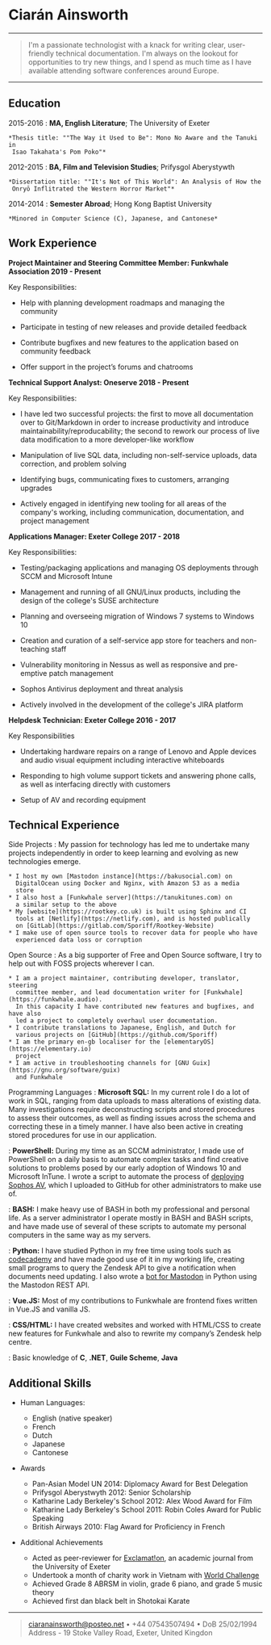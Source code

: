 Ciarán Ainsworth
============

----

>  I'm a passionate technologist with a knack
>  for writing clear, user-friendly technical documentation.
>  I'm always on the lookout for opportunities to try new
>  things, and I spend as much time as I have available
>  attending software conferences around Europe.

----

Education
---------

2015-2016
:   **MA, English Literature**; The University of Exeter

    *Thesis title: ""The Way it Used to Be": Mono No Aware and the Tanuki in
     Isao Takahata's Pom Poko"*

2012-2015
:   **BA, Film and Television Studies**; Prifysgol Aberystywth

    *Dissertation title: ""It's Not of This World": An Analysis of How the
     Onryō Inflitrated the Western Horror Market"*

2014-2014
:   **Semester Abroad**; Hong Kong Baptist University

    *Minored in Computer Science (C), Japanese, and Cantonese*

Work Experience
----------

**Project Maintainer and Steering Committee Member: Funkwhale Association 2019 - Present**

Key Responsibilities:

* Help with planning development roadmaps and managing the community

* Participate in testing of new releases and provide detailed feedback

* Contribute bugfixes and new features to the application based on community feedback

* Offer support in the project’s forums and chatrooms

**Technical Support Analyst: Oneserve 2018 - Present**

Key Responsibilities:

* I have led two successful projects: the first to move all documentation over
  to Git/Markdown in order to increase productivity and introduce maintainability/reproducability;
  the second to rework our process of live data modification to a more developer-like
  workflow

* Manipulation of live SQL data, including non-self-service
  uploads, data correction, and problem solving

* Identifying bugs, communicating fixes to customers,
  arranging upgrades

* Actively engaged in identifying new tooling for all areas of the company's
  working, including communication, documentation, and project management

**Applications Manager: Exeter College 2017 - 2018**

Key Responsibilities:

* Testing/packaging applications and managing OS
  deployments through SCCM and Microsoft Intune

* Management and running of all GNU/Linux
  products, including the design of the college's SUSE architecture

* Planning and overseeing migration of Windows 7
  systems to Windows 10

* Creation and curation of a self-service app
  store for teachers and non-teaching staff

* Vulnerability monitoring in Nessus as well as
  responsive and pre-emptive patch management

* Sophos Antivirus deployment and threat analysis

* Actively involved in the development of the college's JIRA platform

**Helpdesk Technician: Exeter College 2016 - 2017**

Key Responsibilities

* Undertaking hardware repairs on a range of Lenovo and Apple
  devices and audio visual equipment including interactive whiteboards

* Responding to high volume support tickets and answering phone
  calls, as well as interfacing directly with customers

* Setup of AV and recording equipment

Technical Experience
--------------------

Side Projects
:   My passion for technology has led me to undertake many projects independently
    in order to keep learning and evolving as new technologies emerge.

    * I host my own [Mastodon instance](https://bakusocial.com) on
      DigitalOcean using Docker and Nginx, with Amazon S3 as a media
      store
    * I also host a [Funkwhale server](https://tanukitunes.com) on
      a similar setup to the above
    * My [website](https://rootkey.co.uk) is built using Sphinx and CI
      tools at [Netlify](https://netlify.com), and is hosted publically
      on [GitLab](https://gitlab.com/Sporiff/Rootkey-Website)
    * I make use of open source tools to recover data for people who have
      experienced data loss or corruption

Open Source
:   As a big supporter of Free and Open Source software, I try to help
    out with FOSS projects wherever I can.

    * I am a project maintainer, contributing developer, translator, steering
      committee member, and lead documentation writer for [Funkwhale](https://funkwhale.audio).
      In this capacity I have contributed new features and bugfixes, and have also
      led a project to completely overhaul user documentation.
    * I contribute translations to Japanese, English, and Dutch for
      various projects on [GitHub](https://github.com/Sporiff)
    * I am the primary en-gb localiser for the [elementaryOS](https://elementary.io)
      project
    * I am active in troubleshooting channels for [GNU Guix](https://gnu.org/software/guix)
      and Funkwhale

Programming Languages
:   **Microsoft SQL:** In my current role I do a lot of work in SQL,
    ranging from data uploads to mass alterations of existing data.
    Many investigations require deconstructing scripts and stored procedures
    to assess their outcomes, as well as finding issues across the schema
    and correcting these in a timely manner. I have also been active in creating
    stored procedures for use in our application.

:   **PowerShell:** During my time as an SCCM administrator, I made use
    of PowerShell on a daily basis to automate complex tasks and find
    creative solutions to problems posed by our early adoption of Windows
    10 and Microsoft InTune. I wrote a script to automate the process of
    [deploying Sophos AV](https://gitlab.com/Sporiff/Sophos-Install),
    which I uploaded to GitHub for other administrators to make use of.

:   **BASH:** I make heavy use of BASH in both my professional and personal
    life. As a server administrator I operate mostly in BASH and BASH scripts,
    and have made use of several of these scripts to automate my personal
    computers in the same way as my servers.

:   **Python:** I have studied Python in my free time using tools such as
    [codecademy](https://codecademy.com) and have made good use of it in my working life,
    creating small programs to query the Zendesk API to give a notification when
    documents need updating. I also wrote a [bot for Mastodon](https://gitlab.com/Sporiff/tsukumogami)
    in Python using the Mastodon REST API.

:   **Vue.JS:** Most of my contributions to Funkwhale are frontend fixes
    written in Vue.JS and vanilla JS.

:   **CSS/HTML:** I have created websites and worked with HTML/CSS to
    create new features for Funkwhale and also to rewrite my company’s
    Zendesk help centre.

:   Basic knowledge of **C**, **.NET**, **Guile Scheme**, **Java**

[ref]: https://gitlab.com/Sporiff

Additional Skills
----------------------------------------

* Human Languages:

     * English (native speaker)
     * French
     * Dutch
     * Japanese
     * Cantonese

* Awards

     * Pan-Asian Model UN 2014: Diplomacy Award for Best Delegation
     * Prifysgol Aberystwyth 2012: Senior Scholarship
     * Katharine Lady Berkeley's School 2012: Alex Wood Award for Film
     * Katharine Lady Berkeley's School 2011: Robin Coles Award for Public Speaking
     * British Airways 2010: Flag Award for Proficiency in French

* Additional Achievements

     * Acted as peer-reviewer for [Exclamat!on](https://humanities.exeter.ac.uk/english/research/publications/exclamation),
       an academic journal from the University of Exeter
     * Undertook a month of charity work in Vietnam with [World Challenge](https://worldchallenge.com)
     * Achieved Grade 8 ABRSM in violin, grade 6 piano, and grade 5 music theory
     * Achieved first dan black belt in Shotokai Karate

----

> <ciaranainsworth@posteo.net> • +44 07543507494 • DoB 25/02/1994\
> Address - 19 Stoke Valley Road, Exeter, United Kingdon
